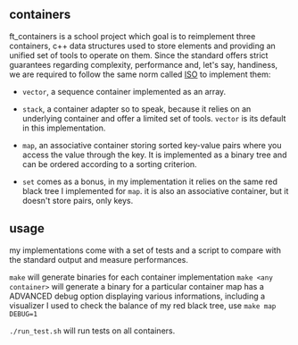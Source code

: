 ## containers

ft_containers is a school project which goal is to reimplement three containers, c++ data structures used to store elements and providing an unified set of tools to operate on them. Since the standard offers strict guarantees regarding complexity, performance and, let's say, handiness, we are required to follow the same norm called [ISO](https://www.lirmm.fr/~ducour/Doc-objets/ISO+IEC+14882-1998.pdf) to implement them:

* ```vector```, a sequence container implemented as an array.

* ```stack```, a container adapter so to speak, because it relies on an underlying container and offer a limited set of tools. ```vector``` is its default in this implementation.

* ```map```, an associative container storing sorted key-value pairs where you access the value through the key. It is implemented as a binary tree and can be ordered according to a sorting criterion.

* ```set``` comes as a bonus, in my implementation it relies on the same red black tree I implemented for ```map```. it is also an associative container, but it doesn't store pairs, only keys.

## usage

my implementations come with a set of tests and a script to compare with the standard output and measure performances.

```make``` will generate binaries for each container implementation
```make <any container>``` will generate a binary for a particular container
map has a ADVANCED debug option displaying various informations, including a visualizer I used to check the balance of my red black tree, use ```make map DEBUG=1```

```./run_test.sh``` will run tests on all containers.
